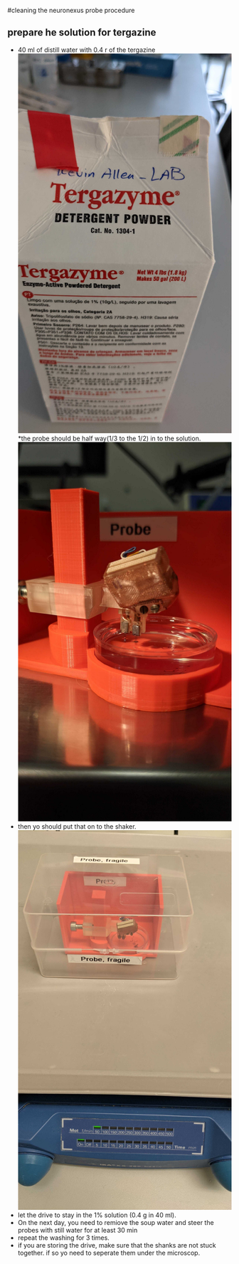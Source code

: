 #cleaning the neuronexus probe procedure
## prepare he solution for tergazine 
* 40 ml of distill water with 0.4 r of the tergazine 
![](figures/targazine.jpg)
*the probe should be half way(1/3 to the 1/2) in to the solution.
![](figures/holders.jpg)
* then yo should put that on to the shaker. 
![](figures/washing.jpg)
* let the drive to stay in the 1% solution (0.4 g in 40 ml).
* On the next day, you need to remiove the soup water and steer the probes with still water for at least 30 min 
* repeat the washing for 3 times. 
* if you are storing the drive, make sure that the shanks are not stuck together. if so yo need to seperate them under the microscop. 
